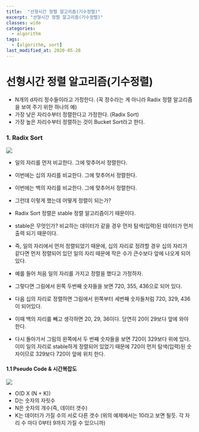 ```yaml
---
title:  "선형시간 정렬 알고리즘(기수정렬)"
excerpt: "선형시간 정렬 알고리즘(기수정렬)"
classes: wide
categories:
  - algorithm
tags:
  - [algorithm, sort]
last_modified_at: 2020-05-28
---
```




# 선형시간 정렬 알고리즘(기수정렬)

* N개의 d자리 정수들이라고 가정한다. (꼭 정수라는 게 아니라 Radix 정렬 알고리즘을 보여 주기 위한 하나의 예)
* 가장 낮은 자리수부터 정렬한다고 가정한다. (Radix Sort)
* 가장 높은 자리수부터 정렬하는 것이 Bucket Sort라고 한다.



### 1. Radix Sort 

![]({{site.url}}/assets/images/algo46.PNG)

* 일의 자리를 먼저 비교한다. 그에 맞추어서 정렬한다.
* 이번에는 십의 자리를 비교한다. 그에 맞추어서 정렬한다.
* 이번에는 백의 자리를 비교한다. 그에 맞추어서 정렬한다.
* 그런데 이렇게 했는데 어떻게 정렬이 되는가?

* Radix Sort 정렬은 stable 정렬 알고리즘이기 때문이다.
* stable은 무엇인가? 비교하는 데이터가 같을 경우 먼저 탐색(입력)된 데이터가 먼저 출력 되기 때문이다.
* 즉, 일의 자리에서 먼저 정렬되었기 때문에, 십의 자리로 정려할 경우 십의 자리가 같다면 먼저 정렬되어 있던 일의 자리 때문에 작은 수가 큰수보다 앞에 나오게 되어 있다.
* 예를 들어 처음 일의 자리를 가지고 정렬을 했다고 가정하자.
* 그렇다면 그림에서 왼쪽 두번째 숫자들을 보면 720, 355, 436으로 되어 있다.
* 다음 십의 자리로 정렬하면 그림에서 왼쪽부터 세번째 숫자들처럼 720, 329, 436이 되어있다.
* 이때 백의 자리를 빼고 생각하면 20, 29, 36이다. 당연히 20이 29보다 앞에 와야 한다.
* 다시 돌아가서 그림의 왼쪽에서 두 번째 숫자들을 보면 720이 329보다 위에 있다. 이미 일의 자리로 stable하게  정렬되어 있었기 때문에 720이 먼저 탐색(입력)된 숫자이므로 329보다 720이 앞에 위치 한다.



#### 1.1 Pseudo Code & 시간복잡도

![]({{site.url}}/assets/images/algo47.PNG)

* O(D X (N + K))
* D는 숫자의 자릿수
* N은 숫자의 개수(즉, 데이터 갯수)
* K는 데이터가 가질 수의 서로 다른 갯수 (위의 예제에서는 10라고 보면 될듯. 각 자리 수 마다 0부터 9까지 가질 수 있으니까)